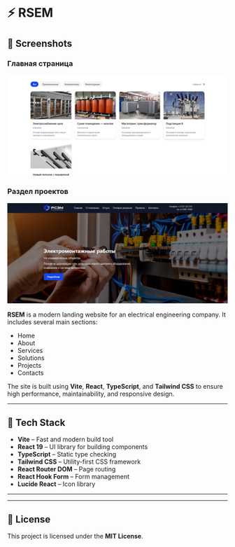 # ⚡ RSEM
## 📸 Screenshots

### Главная страница
![Главная страница](./ReadmeImages/Screenshot_7.png)

### Раздел проектов
![Проекты](./ReadmeImages/Screenshot_8.png)

**RSEM** is a modern landing website for an electrical engineering company.
It includes several main sections:

* Home
* About
* Services
* Solutions
* Projects
* Contacts

The site is built using **Vite**, **React**, **TypeScript**, and **Tailwind CSS** to ensure high performance, maintainability, and responsive design.

---

## 🚀 Tech Stack

* **Vite** – Fast and modern build tool
* **React 19** – UI library for building components
* **TypeScript** – Static type checking
* **Tailwind CSS** – Utility-first CSS framework
* **React Router DOM** – Page routing
* **React Hook Form** – Form management
* **Lucide React** – Icon library

---

---

## 📄 License

This project is licensed under the **MIT License**.

